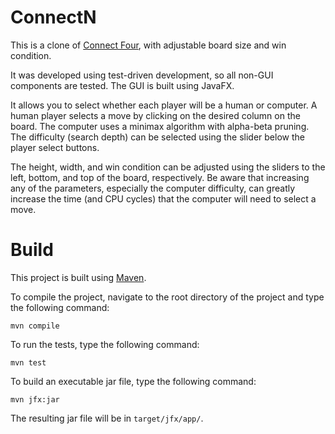 # ConnectN
This is a clone of [Connect Four](http://en.wikipedia.org/wiki/Connect_Four), with adjustable board size and win condition.

It was developed using test-driven development, so all non-GUI components are tested.
The GUI is built using JavaFX.

It allows you to select whether each player will be a human or computer. A human player selects a move by clicking on the desired column on the board. The computer uses a minimax algorithm with alpha-beta pruning. The difficulty (search depth) can be selected using the slider below the player select buttons.

The height, width, and win condition can be adjusted using the sliders to the left, bottom, and top of the board, respectively. Be aware that increasing any of the parameters, especially the computer difficulty, can greatly increase the time (and CPU cycles) that the computer will need to select a move.

# Build
This project is built using [Maven](http://maven.apache.org/).

To compile the project, navigate to the root directory of the project and type the following command:
```
mvn compile
```

To run the tests, type the following command:
```
mvn test
```

To build an executable jar file, type the following command:
```
mvn jfx:jar
```

The resulting jar file will be in `target/jfx/app/`.
